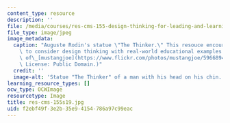 ```yaml
---
content_type: resource
description: ''
file: /media/courses/res-cms-155-design-thinking-for-leading-and-learning-spring-2019/f2ebf49f3e2b35e94154786a97c99eac_res-cms-155s19.jpg
file_type: image/jpeg
image_metadata:
  caption: "Auguste Rodin's statue \"The Thinker.\" This resouce encourages educators\
    \ to consider design thinking with real-world educational examples. (Image courtesy\
    \ of\_[mustangjoe](https://www.flickr.com/photos/mustangjoe/5966894496) on Flickr.\
    \ License: Public Domain.)"
  credit: ''
  image-alt: 'Statue "The Thinker" of a man with his head on his chin. '
learning_resource_types: []
ocw_type: OCWImage
resourcetype: Image
title: res-cms-155s19.jpg
uid: f2ebf49f-3e2b-35e9-4154-786a97c99eac
---
```

